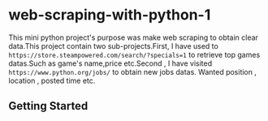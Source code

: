 # web-scraping-with-python-1

This mini python project's purpose was make web scraping to obtain clear data.This project contain two sub-projects.First, I have used to `https://store.steampowered.com/search/?specials=1` to retrieve top games datas.Such as game's name,price etc.Second , I have visited `https://www.python.org/jobs/` to obtain new jobs datas. Wanted position , location , posted time etc.

## Getting Started
